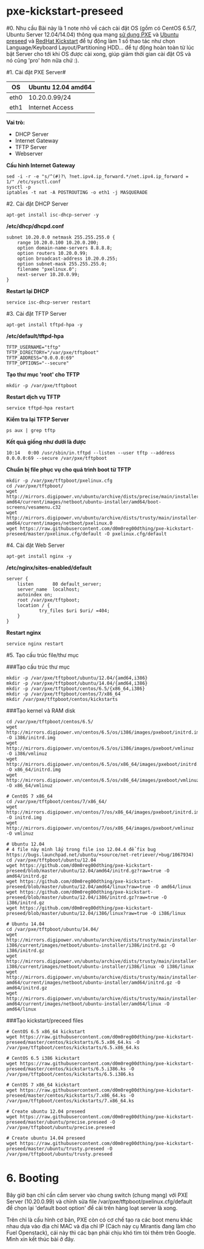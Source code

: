pxe-kickstart-preseed
==============

#0. Nhu cầu
Bài này là 1 note nhỏ về cách cài đặt OS (gồm có CentOS 6.5/7, Ubuntu Server 12.04/14.04) thông qua mạng [sử dụng PXE](http://en.wikipedia.org/wiki/Preboot_Execution_Environment) và [Ubuntu preseed](https://help.ubuntu.com/12.04/installation-guide/i386/preseed-intro.html) và [RedHat Kickstart](https://access.redhat.com/documentation/en-US/Red_Hat_Enterprise_Linux/5/html/Installation_Guide/ch-kickstart2.html#s1-kickstart2-whatis) để tự động làm 1 số thao tác như chọn Language/Keyboard Layout/Partitioning HDD... để tự động hoàn toàn từ lúc bật Server cho tới khi OS được cài xong, giúp giảm thời gian cài đặt OS và nó cũng 'pro' hơn nữa chứ :).

#1. Cài đặt PXE Server#

OS |  Ubuntu 12.04 amd64
--- | -----
eth0 | 10.20.0.99/24
eth1 | Internet Access

**Vai trò:**
- DHCP Server
- Internet Gateway
- TFTP Server
- Webserver 

**Cấu hình Internet Gateway**
```
sed -i -r -e "s/^(#)?\ ?net.ipv4.ip_forward.*/net.ipv4.ip_forward = 1/" /etc/sysctl.conf 
sysctl -p
iptables -t nat -A POSTROUTING -o eth1 -j MASQUERADE
```

#2. Cài đặt DHCP Server
```
apt-get install isc-dhcp-server -y
```
**/etc/dhcp/dhcpd.conf**
```
subnet 10.20.0.0 netmask 255.255.255.0 {
	range 10.20.0.100 10.20.0.200;
	option domain-name-servers 8.8.8.8;
	option routers 10.20.0.99;
	option broadcast-address 10.20.0.255;
	option subnet-mask 255.255.255.0;
	filename "pxelinux.0";
	next-server 10.20.0.99;
}
```
**Restart lại DHCP**
```
service isc-dhcp-server restart
```

#3. Cài đặt TFTP Server
```
apt-get install tftpd-hpa -y
```
**/etc/default/tftpd-hpa**
```
TFTP_USERNAME="tftp"
TFTP_DIRECTORY="/var/pxe/tftpboot"
TFTP_ADDRESS="0.0.0.0:69"
TFTP_OPTIONS="--secure"
```

**Tạo thư mục 'root' cho TFTP**
```
mkdir -p /var/pxe/tftpboot
```
**Restart dịch vụ TFTP**
```
service tftpd-hpa restart
```

**Kiểm tra lại TFTP Server**
```
ps aux | grep tftp
```

**Kết quả giống như dưới là được**
```
10:14   0:00 /usr/sbin/in.tftpd --listen --user tftp --address 0.0.0.0:69 --secure /var/pxe/tftpboot
```
**Chuẩn bị file phục vụ cho quá trình boot từ TFTP**
```
mkdir -p /var/pxe/tftpboot/pxelinux.cfg
cd /var/pxe/tftpboot/
wget http://mirrors.digipower.vn/ubuntu/archive/dists/precise/main/installer-amd64/current/images/netboot/ubuntu-installer/amd64/boot-screens/vesamenu.c32
wget http://mirrors.digipower.vn/ubuntu/archive/dists/trusty/main/installer-amd64/current/images/netboot/pxelinux.0
wget https://raw.githubusercontent.com/d0m0reg00dthing/pxe-kickstart-preseed/master/pxelinux.cfg/default -O pxelinux.cfg/default
```

#4. Cài đặt Web Server
```
apt-get install nginx -y
```

**/etc/nginx/sites-enabled/default**
```
server {
	listen       80 default_server;
	server_name  localhost;
	autoindex on;
	root /var/pxe/tftpboot;
	location / {
		    try_files $uri $uri/ =404;
	}
}
```

**Restart nginx**
```
service nginx restart
```

#5. Tạo cấu trúc file/thư mục

###Tạo cấu trúc thư mục
```
mkdir -p /var/pxe/tftpboot/ubuntu/12.04/{amd64,i386}
mkdir -p /var/pxe/tftpboot/ubuntu/14.04/{amd64,i386}
mkdir -p /var/pxe/tftpboot/centos/6.5/{x86_64,i386}
mkdir -p /var/pxe/tftpboot/centos/7/x86_64
mkdir /var/pxe/tftpboot/centos/kickstarts
```

###Tạo kernel và RAM disk
```
cd /var/pxe/tftpboot/centos/6.5/
wget http://mirrors.digipower.vn/centos/6.5/os/i386/images/pxeboot/initrd.img -O i386/initrd.img
wget http://mirrors.digipower.vn/centos/6.5/os/i386/images/pxeboot/vmlinuz -O i386/vmlinuz
wget http://mirrors.digipower.vn/centos/6.5/os/x86_64/images/pxeboot/initrd.img -O x86_64/initrd.img
wget http://mirrors.digipower.vn/centos/6.5/os/x86_64/images/pxeboot/vmlinuz -O x86_64/vmlinuz

# CentOS 7 x86_64
cd /var/pxe/tftpboot/centos/7/x86_64/
wget http://mirrors.digipower.vn/centos/7/os/x86_64/images/pxeboot/initrd.img -O initrd.img
wget http://mirrors.digipower.vn/centos/7/os/x86_64/images/pxeboot/vmlinuz -O vmlinuz

# Ubuntu 12.04 
# 4 file này mình lấy trong file iso 12.04.4 để fix bug https://bugs.launchpad.net/ubuntu/+source/net-retriever/+bug/1067934)
cd /var/pxe/tftpboot/ubuntu/12.04
wget https://github.com/d0m0reg00dthing/pxe-kickstart-preseed/blob/master/ubuntu/12.04/amd64/initrd.gz?raw=true -O amd64/initrd.gz
wget https://github.com/d0m0reg00dthing/pxe-kickstart-preseed/blob/master/ubuntu/12.04/amd64/linux?raw=true -O amd64/linux
wget https://github.com/d0m0reg00dthing/pxe-kickstart-preseed/blob/master/ubuntu/12.04/i386/initrd.gz?raw=true -O i386/initrd.gz
wget https://github.com/d0m0reg00dthing/pxe-kickstart-preseed/blob/master/ubuntu/12.04/i386/linux?raw=true -O i386/linux

# Ubuntu 14.04
cd /var/pxe/tftpboot/ubuntu/14.04/
wget http://mirrors.digipower.vn/ubuntu/archive/dists/trusty/main/installer-i386/current/images/netboot/ubuntu-installer/i386/initrd.gz -O i386/initrd.gz
wget http://mirrors.digipower.vn/ubuntu/archive/dists/trusty/main/installer-i386/current/images/netboot/ubuntu-installer/i386/linux -O i386/linux
wget http://mirrors.digipower.vn/ubuntu/archive/dists/trusty/main/installer-amd64/current/images/netboot/ubuntu-installer/amd64/initrd.gz -O amd64/initrd.gz
wget http://mirrors.digipower.vn/ubuntu/archive/dists/trusty/main/installer-amd64/current/images/netboot/ubuntu-installer/amd64/linux -O amd64/linux
```

###Tạo kickstart/preceed files
```
# CentOS 6.5 x86_64 kickstart
wget https://raw.githubusercontent.com/d0m0reg00dthing/pxe-kickstart-preseed/master/centos/kickstarts/6.5.x86_64.ks -O /var/pxe/tftpboot/centos/kickstarts/6.5.x86_64.ks

# CentOS 6.5 i386 kickstart
wget https://raw.githubusercontent.com/d0m0reg00dthing/pxe-kickstart-preseed/master/centos/kickstarts/6.5.i386.ks -O /var/pxe/tftpboot/centos/kickstarts/6.5.i386.ks

# CentOS 7 x86_64 kickstart
wget https://raw.githubusercontent.com/d0m0reg00dthing/pxe-kickstart-preseed/master/centos/kickstarts/7.x86_64.ks -O /var/pxe/tftpboot/centos/kickstarts/7.x86_64.ks

# Create ubuntu 12.04 preseed
wget https://raw.githubusercontent.com/d0m0reg00dthing/pxe-kickstart-preseed/master/ubuntu/precise.preseed -O /var/pxe/tftpboot/ubuntu/precise.preseed

# Create ubuntu 14.04 preseed
wget https://raw.githubusercontent.com/d0m0reg00dthing/pxe-kickstart-preseed/master/ubuntu/trusty.preseed -O /var/pxe/tftpboot/ubuntu/trusty.preseed
```

# 6. Booting
Bây giờ bạn chỉ cần cắm server vào chung switch (chung mạng) với PXE Server (10.20.0.99) và chỉnh sửa file /var/pxe/tftpboot/pxelinux.cfg/default để chọn lại 'default boot option' để cài trên hàng loạt server là xong.

Trên chỉ là cấu hình cơ bản, PXE còn có cơ chế tạo ra các boot menu khác nhau dựa vào địa chỉ MAC và địa chỉ IP (Cách này cụ Mirantis đang làm cho Fuel Openstack), cái này thì các bạn phải chịu khó tìm tòi thêm trên Google. Mình xin kết thúc bài ở đây.

